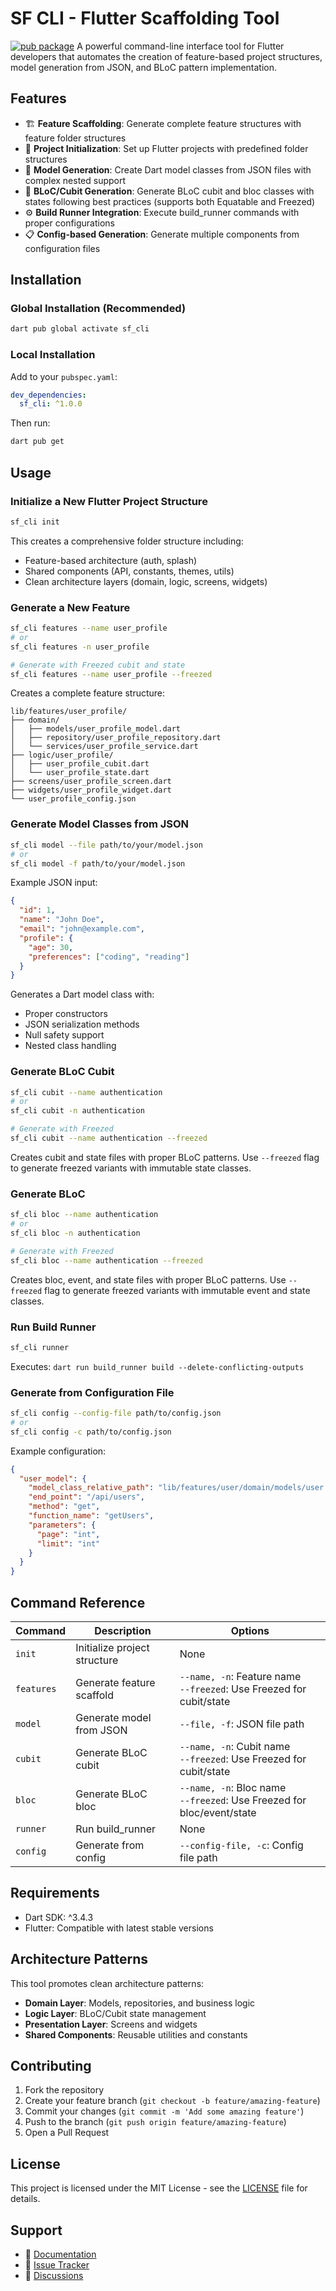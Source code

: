 # SF CLI - Flutter Scaffolding Tool
[![pub package](https://img.shields.io/pub/v/sf_cli.svg)](https://pub.dev/packages/sf_cli)
A powerful command-line interface tool for Flutter developers that automates the creation of feature-based project structures, model generation from JSON, and BLoC pattern implementation.

## Features

- 🏗️ **Feature Scaffolding**: Generate complete feature structures with feature folder structures
- 📱 **Project Initialization**: Set up Flutter projects with predefined folder structures
- 🔄 **Model Generation**: Create Dart model classes from JSON files with complex nested support
- 🧩 **BLoC/Cubit Generation**: Generate BLoC cubit and bloc classes with states following best practices (supports both Equatable and Freezed)
- ⚙️ **Build Runner Integration**: Execute build_runner commands with proper configurations
- 📋 **Config-based Generation**: Generate multiple components from configuration files

## Installation

### Global Installation (Recommended)

```bash
dart pub global activate sf_cli
```

### Local Installation

Add to your `pubspec.yaml`:

```yaml
dev_dependencies:
  sf_cli: ^1.0.0
```

Then run:

```bash
dart pub get
```

## Usage

### Initialize a New Flutter Project Structure

```bash
sf_cli init
```

This creates a comprehensive folder structure including:
- Feature-based architecture (auth, splash)
- Shared components (API, constants, themes, utils)
- Clean architecture layers (domain, logic, screens, widgets)

### Generate a New Feature

```bash
sf_cli features --name user_profile
# or
sf_cli features -n user_profile

# Generate with Freezed cubit and state
sf_cli features --name user_profile --freezed
```

Creates a complete feature structure:
```
lib/features/user_profile/
├── domain/
│   ├── models/user_profile_model.dart
│   ├── repository/user_profile_repository.dart
│   └── services/user_profile_service.dart
├── logic/user_profile/
│   ├── user_profile_cubit.dart
│   └── user_profile_state.dart
├── screens/user_profile_screen.dart
├── widgets/user_profile_widget.dart
└── user_profile_config.json
```

### Generate Model Classes from JSON

```bash
sf_cli model --file path/to/your/model.json
# or
sf_cli model -f path/to/your/model.json
```

Example JSON input:
```json
{
  "id": 1,
  "name": "John Doe",
  "email": "john@example.com",
  "profile": {
    "age": 30,
    "preferences": ["coding", "reading"]
  }
}
```

Generates a Dart model class with:
- Proper constructors
- JSON serialization methods
- Null safety support
- Nested class handling

### Generate BLoC Cubit

```bash
sf_cli cubit --name authentication
# or
sf_cli cubit -n authentication

# Generate with Freezed
sf_cli cubit --name authentication --freezed
```

Creates cubit and state files with proper BLoC patterns. Use `--freezed` flag to generate freezed variants with immutable state classes.

### Generate BLoC

```bash
sf_cli bloc --name authentication
# or
sf_cli bloc -n authentication

# Generate with Freezed
sf_cli bloc --name authentication --freezed
```

Creates bloc, event, and state files with proper BLoC patterns. Use `--freezed` flag to generate freezed variants with immutable event and state classes.

### Run Build Runner

```bash
sf_cli runner
```

Executes: `dart run build_runner build --delete-conflicting-outputs`

### Generate from Configuration File

```bash
sf_cli config --config-file path/to/config.json
# or
sf_cli config -c path/to/config.json
```

Example configuration:
```json
{
  "user_model": {
    "model_class_relative_path": "lib/features/user/domain/models/user.json",
    "end_point": "/api/users",
    "method": "get",
    "function_name": "getUsers",
    "parameters": {
      "page": "int",
      "limit": "int"
    }
  }
}
```

## Command Reference

| Command | Description | Options |
|---------|-------------|---------|
| `init` | Initialize project structure | None |
| `features` | Generate feature scaffold | `--name, -n`: Feature name<br>`--freezed`: Use Freezed for cubit/state |
| `model` | Generate model from JSON | `--file, -f`: JSON file path |
| `cubit` | Generate BLoC cubit | `--name, -n`: Cubit name<br>`--freezed`: Use Freezed for cubit/state |
| `bloc` | Generate BLoC bloc | `--name, -n`: Bloc name<br>`--freezed`: Use Freezed for bloc/event/state |
| `runner` | Run build_runner | None |
| `config` | Generate from config | `--config-file, -c`: Config file path |

## Requirements

- Dart SDK: ^3.4.3
- Flutter: Compatible with latest stable versions

## Architecture Patterns

This tool promotes clean architecture patterns:

- **Domain Layer**: Models, repositories, and business logic
- **Logic Layer**: BLoC/Cubit state management
- **Presentation Layer**: Screens and widgets
- **Shared Components**: Reusable utilities and constants

## Contributing

1. Fork the repository
2. Create your feature branch (`git checkout -b feature/amazing-feature`)
3. Commit your changes (`git commit -m 'Add some amazing feature'`)
4. Push to the branch (`git push origin feature/amazing-feature`)
5. Open a Pull Request

## License

This project is licensed under the MIT License - see the [LICENSE](LICENSE) file for details.

## Support

- 📖 [Documentation](https://github.com/your_username/sf_cli#readme)
- 🐛 [Issue Tracker](https://github.com/your_username/sf_cli/issues)
- 💬 [Discussions](https://github.com/your_username/sf_cli/discussions)
